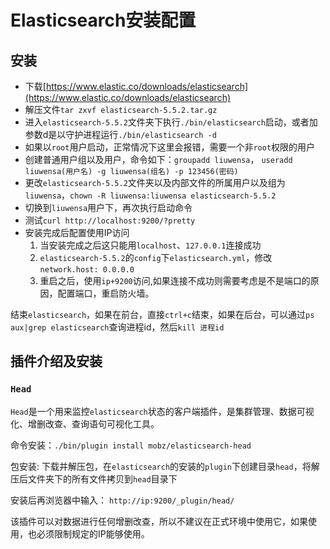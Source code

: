 # Elasticsearch安装配置

## 安装

- 下载[https://www.elastic.co/downloads/elasticsearch](https://www.elastic.co/downloads/elasticsearch)
- 解压文件`tar zxvf elasticsearch-5.5.2.tar.gz`
- 进入`elasticsearch-5.5.2`文件夹下执行`./bin/elasticsearch`启动，或者加参数d是以守护进程运行`./bin/elasticsearch -d`
- 如果以`root`用户启动，正常情况下这里会报错，需要一个非`root`权限的用户
- 创建普通用户组以及用户，命令如下：`groupadd liuwensa`， `useradd  liuwensa(用户名) -g liuwensa(组名) -p 123456(密码)`
- 更改`elasticsearch-5.5.2`文件夹以及内部文件的所属用户以及组为`liuwensa`，`chown -R liuwensa:liuwensa elasticsearch-5.5.2`
- 切换到`liuwensa`用户下，再次执行启动命令
- 测试`curl http://localhost:9200/?pretty` 
- 安装完成后配置使用IP访问 
   1. 当安装完成之后这只能用`localhost`、`127.0.0.1`连接成功
   2. `elasticsearch-5.5.2`的`config`下`elasticsearch.yml`，修改`network.host: 0.0.0.0`
   3. 重启之后，使用`ip+9200`访问,如果连接不成功则需要考虑是不是端口的原因，配置端口，重启防火墙。

结束`elasticsearch`，如果在前台，直接`ctrl+c`结束，如果在后台，可以通过`ps aux|grep elasticsearch`查询进程id，然后`kill 进程id`

## 插件介绍及安装

### `Head`

`Head`是一个用来监控`elasticsearch`状态的客户端插件，是集群管理、数据可视化、增删改查、查询语句可视化工具。

命令安装：`./bin/plugin install mobz/elasticsearch-head`

包安装: 下载并解压包，在`elasticsearch`的安装的`plugin`下创建目录`head`，将解压后文件夹下的所有文件拷贝到`head`目录下

安装后再浏览器中输入： `http://ip:9200/_plugin/head/`

该插件可以对数据进行任何增删改查，所以不建议在正式环境中使用它，如果使用，也必须限制规定的IP能够使用。
